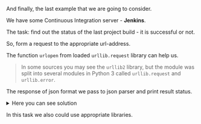 And finally, the last example that we are going to consider.

We have some Continuous Integration server - **Jenkins**.

The task: find out the status of the last project build - it is successful or not.

So, form a request to the appropriate url-address.

The function <code>urlopen</code> from loaded <code>urllib.request</code> library can help us.

> In some sources you may see the <code>urllib2</code> library, but the 
> module was split into several modules in Python 3 called 
> <code>urllib.request</code> and <code>urllib.error</code>.

The response of json format we pass to json parser and print result status.

<details> <summary>Here you can see solution</summary>

```
import json, urllib.request

jenkins_url = 'http://192.168.68.142:8080'
jenkins_job = '/job/Task06/lastBuild/api/json'

data = json.load(urllib.request.urlopen(jenkins_url + jenkins_job))
print(data['result'])
```
</details>

In this task we also could use appropriate libraries.